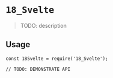 # `18_Svelte`

> TODO: description

## Usage

```
const 18Svelte = require('18_Svelte');

// TODO: DEMONSTRATE API
```
